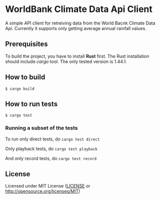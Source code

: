 # WorldBank Climate Data Api Client

A simple API client for retreiving data from the World Bacnk Climate Data Api.
Currently it supports only getting average annual rainfall values.

## Prerequisites

To build the project, you have to install **Rust** first.  The Rust
installation should include _cargo_ tool. The only tested version is 1.44.1.

## How to build

`$ cargo build`

## How to run tests

`$ cargo test`

### Running a subset of the tests

To run only direct tests, do `cargo test direct`

Only playback tests, do `cargo test playback` 

And only record tests, do `cargo test record`

## License

Licensed under MIT License ([LICENSE](LICENSE) or
http://opensource.org/licenses/MIT)